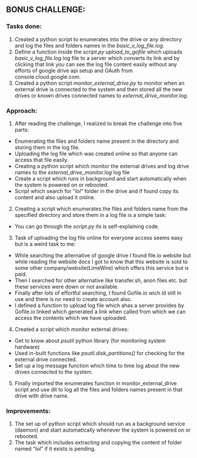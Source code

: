 ## BONUS CHALLENGE:

### Tasks done:
1. Created a python script to enumerates into the drive or any directory and log the files and folders names in the _basic_v_log_file.log_.
2. Define a function inside the _script.py_ _upload_to_gofile_ which uploads _basic_v_log_file.log_ log file to a server which converts its link and by clicking that link you can see the log file content easily without any efforts of google drive api setup and OAuth from console.cloud.google.com.
3. Created a python script _monitor_external_drive.py_ to monitor when an external drive is connected to the system and then stored all the new drives or known drives connected names to _external_drive_monitor.log_.

### Approach:
1. After reading the challenge, I realized to break the challenge into five parts: 
- Enumerating the files and folders name present in the directory and storing them in the log file.
- Uploading the log file which was created online so that anyone can access that file easily.
- Creating a python script which monitor the external drives and log drive names to the _external_drive_monitor.log_ log file 
- Create a script which runs in background and start automatically when the system is powered on or rebooted.
- Script which search for "_lol_" folder in the drive and if found copy its content and also upload it online.
2.  Creating a script which enumerates the files and folders name from the specified directory and store them in a  log file is a simple task:
- You can go through the _script.py_ its is self-explaining code.
3. Task of uploading the log file online for everyone access seems easy but is a weird task to me:
- While searching the alternative of google drive I found file.io website but while reading the website docs I got to know that this website is sold to some other company/website(LimeWire) which offers this service but is paid.
- Then I searched for other alternative like transfer.sh, anon files etc. but these services were down or not available.
- Finally after lots of effortful searching, I found Gofile.io wich id still in use and there is no need to create account also.
- I defined a function to upload log file which ahas a server provides by Gofile.io linked which generated a link when called from which we can access the contents which we have uploaded.
4. Created a script which monitor external drives:
- Get to know about _psutil_ python library  (for monitoring system hardware)
- Used in-built functions like _psutil.disk_partitions()_ for checking for the external drive connected.
- Set up a log message function which time to time log about the new drives connected to the system.
5. Finally imported the enumerates function in monitor_external_drive script and use dit to log all the files and folders names present in that drive with drive name.

### Improvements:
1. The set up of python script 	which should run as a background service (daemon) and start automatically whenever the system is powered on or rebooted.
2. The task which includes extracting and copying the content of folder named “_lol_” if it exists is pending.

